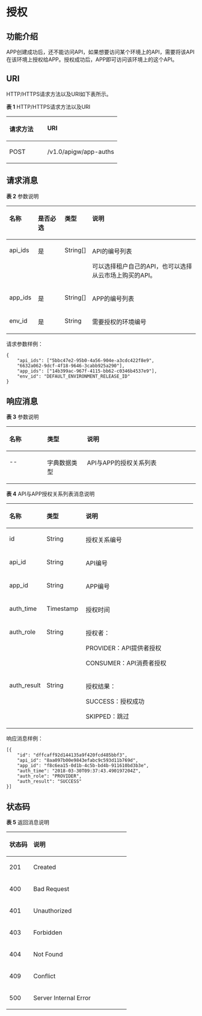 # 授权<a name="apig-zh-api-180713046"></a>

## 功能介绍<a name="section18879496"></a>

APP创建成功后，还不能访问API，如果想要访问某个环境上的API，需要将该API在该环境上授权给APP。授权成功后，APP即可访问该环境上的这个API。

## URI<a name="section35697742"></a>

HTTP/HTTPS请求方法以及URI如下表所示。

**表 1**  HTTP/HTTPS请求方法以及URI

<a name="table32925424"></a>
<table><thead align="left"><tr id="row22540195"><th class="cellrowborder" valign="top" width="34.339999999999996%" id="mcps1.2.3.1.1"><p id="p13816501"><a name="p13816501"></a><a name="p13816501"></a>请求方法</p>
</th>
<th class="cellrowborder" valign="top" width="65.66%" id="mcps1.2.3.1.2"><p id="p45394783"><a name="p45394783"></a><a name="p45394783"></a>URI</p>
</th>
</tr>
</thead>
<tbody><tr id="row53098826"><td class="cellrowborder" valign="top" width="34.339999999999996%" headers="mcps1.2.3.1.1 "><p id="p6037662"><a name="p6037662"></a><a name="p6037662"></a>POST</p>
</td>
<td class="cellrowborder" valign="top" width="65.66%" headers="mcps1.2.3.1.2 "><p id="p19288577"><a name="p19288577"></a><a name="p19288577"></a>/v1.0/apigw/app-auths</p>
</td>
</tr>
</tbody>
</table>

## 请求消息<a name="section52844230"></a>

**表 2**  参数说明

<a name="table18870942"></a>
<table><thead align="left"><tr id="row61645284"><th class="cellrowborder" valign="top" width="15.15%" id="mcps1.2.5.1.1"><p id="p27212147"><a name="p27212147"></a><a name="p27212147"></a>名称</p>
</th>
<th class="cellrowborder" valign="top" width="14.14%" id="mcps1.2.5.1.2"><p id="p56700331"><a name="p56700331"></a><a name="p56700331"></a>是否必选</p>
</th>
<th class="cellrowborder" valign="top" width="14.14%" id="mcps1.2.5.1.3"><p id="p29324083"><a name="p29324083"></a><a name="p29324083"></a>类型</p>
</th>
<th class="cellrowborder" valign="top" width="56.57%" id="mcps1.2.5.1.4"><p id="p26440499"><a name="p26440499"></a><a name="p26440499"></a>说明</p>
</th>
</tr>
</thead>
<tbody><tr id="row61305684"><td class="cellrowborder" valign="top" width="15.15%" headers="mcps1.2.5.1.1 "><p id="p66813373"><a name="p66813373"></a><a name="p66813373"></a>api_ids</p>
</td>
<td class="cellrowborder" valign="top" width="14.14%" headers="mcps1.2.5.1.2 "><p id="p43174167"><a name="p43174167"></a><a name="p43174167"></a>是</p>
</td>
<td class="cellrowborder" valign="top" width="14.14%" headers="mcps1.2.5.1.3 "><p id="p7446666"><a name="p7446666"></a><a name="p7446666"></a>String[]</p>
</td>
<td class="cellrowborder" valign="top" width="56.57%" headers="mcps1.2.5.1.4 "><p id="p66309053"><a name="p66309053"></a><a name="p66309053"></a>API的编号列表</p>
<p id="p20917660"><a name="p20917660"></a><a name="p20917660"></a>可以选择租户自己的API，也可以选择从云市场上购买的API。</p>
</td>
</tr>
<tr id="row15262696"><td class="cellrowborder" valign="top" width="15.15%" headers="mcps1.2.5.1.1 "><p id="p28318893"><a name="p28318893"></a><a name="p28318893"></a>app_ids</p>
</td>
<td class="cellrowborder" valign="top" width="14.14%" headers="mcps1.2.5.1.2 "><p id="p12129019"><a name="p12129019"></a><a name="p12129019"></a>是</p>
</td>
<td class="cellrowborder" valign="top" width="14.14%" headers="mcps1.2.5.1.3 "><p id="p42926457"><a name="p42926457"></a><a name="p42926457"></a>String[]</p>
</td>
<td class="cellrowborder" valign="top" width="56.57%" headers="mcps1.2.5.1.4 "><p id="p54490959"><a name="p54490959"></a><a name="p54490959"></a>APP的编号列表</p>
</td>
</tr>
<tr id="row62570841"><td class="cellrowborder" valign="top" width="15.15%" headers="mcps1.2.5.1.1 "><p id="p35073364"><a name="p35073364"></a><a name="p35073364"></a>env_id</p>
</td>
<td class="cellrowborder" valign="top" width="14.14%" headers="mcps1.2.5.1.2 "><p id="p22370211"><a name="p22370211"></a><a name="p22370211"></a>是</p>
</td>
<td class="cellrowborder" valign="top" width="14.14%" headers="mcps1.2.5.1.3 "><p id="p47791"><a name="p47791"></a><a name="p47791"></a>String</p>
</td>
<td class="cellrowborder" valign="top" width="56.57%" headers="mcps1.2.5.1.4 "><p id="p3871071"><a name="p3871071"></a><a name="p3871071"></a>需要授权的环境编号</p>
</td>
</tr>
</tbody>
</table>

请求参数样例：

```
{
	"api_ids": ["5bbc47e2-95b0-4a56-904e-a3cdc422f8e9",
	"6632a062-9dcf-4f18-9646-3cabb925a290"],
	"app_ids": ["14b399ac-967f-4115-bb62-c0346b4537e9"],
	"env_id": "DEFAULT_ENVIRONMENT_RELEASE_ID"
}
```

## 响应消息<a name="section52524212"></a>

**表 3**  参数说明

<a name="table109779466461"></a>
<table><thead align="left"><tr id="row13977174694617"><th class="cellrowborder" valign="top" width="20%" id="mcps1.2.4.1.1"><p id="p20977134604610"><a name="p20977134604610"></a><a name="p20977134604610"></a>名称</p>
</th>
<th class="cellrowborder" valign="top" width="21%" id="mcps1.2.4.1.2"><p id="p16977194611469"><a name="p16977194611469"></a><a name="p16977194611469"></a>类型</p>
</th>
<th class="cellrowborder" valign="top" width="59%" id="mcps1.2.4.1.3"><p id="p129778467469"><a name="p129778467469"></a><a name="p129778467469"></a>说明</p>
</th>
</tr>
</thead>
<tbody><tr id="row12977104616467"><td class="cellrowborder" valign="top" width="20%" headers="mcps1.2.4.1.1 "><p id="p797714467461"><a name="p797714467461"></a><a name="p797714467461"></a>--</p>
</td>
<td class="cellrowborder" valign="top" width="21%" headers="mcps1.2.4.1.2 "><p id="p1597719464465"><a name="p1597719464465"></a><a name="p1597719464465"></a>字典数据类型</p>
</td>
<td class="cellrowborder" valign="top" width="59%" headers="mcps1.2.4.1.3 "><p id="p1697714634619"><a name="p1697714634619"></a><a name="p1697714634619"></a>API与APP的授权关系列表</p>
</td>
</tr>
</tbody>
</table>

**表 4**  API与APP授权关系列表消息说明

<a name="table1584515573365"></a>
<table><thead align="left"><tr id="row6845657113616"><th class="cellrowborder" valign="top" width="20%" id="mcps1.2.4.1.1"><p id="p1845115718366"><a name="p1845115718366"></a><a name="p1845115718366"></a>名称</p>
</th>
<th class="cellrowborder" valign="top" width="21%" id="mcps1.2.4.1.2"><p id="p10845145773618"><a name="p10845145773618"></a><a name="p10845145773618"></a>类型</p>
</th>
<th class="cellrowborder" valign="top" width="59%" id="mcps1.2.4.1.3"><p id="p68454577363"><a name="p68454577363"></a><a name="p68454577363"></a>说明</p>
</th>
</tr>
</thead>
<tbody><tr id="row68451557183610"><td class="cellrowborder" valign="top" width="20%" headers="mcps1.2.4.1.1 "><p id="p17845357143613"><a name="p17845357143613"></a><a name="p17845357143613"></a>id</p>
</td>
<td class="cellrowborder" valign="top" width="21%" headers="mcps1.2.4.1.2 "><p id="p58451557163620"><a name="p58451557163620"></a><a name="p58451557163620"></a>String</p>
</td>
<td class="cellrowborder" valign="top" width="59%" headers="mcps1.2.4.1.3 "><p id="p1845185743619"><a name="p1845185743619"></a><a name="p1845185743619"></a>授权关系编号</p>
</td>
</tr>
<tr id="row1384515716361"><td class="cellrowborder" valign="top" width="20%" headers="mcps1.2.4.1.1 "><p id="p16845175713610"><a name="p16845175713610"></a><a name="p16845175713610"></a>api_id</p>
</td>
<td class="cellrowborder" valign="top" width="21%" headers="mcps1.2.4.1.2 "><p id="p1784545719369"><a name="p1784545719369"></a><a name="p1784545719369"></a>String</p>
</td>
<td class="cellrowborder" valign="top" width="59%" headers="mcps1.2.4.1.3 "><p id="p17326141743912"><a name="p17326141743912"></a><a name="p17326141743912"></a>API编号</p>
</td>
</tr>
<tr id="row884545753619"><td class="cellrowborder" valign="top" width="20%" headers="mcps1.2.4.1.1 "><p id="p28451157183610"><a name="p28451157183610"></a><a name="p28451157183610"></a>app_id</p>
</td>
<td class="cellrowborder" valign="top" width="21%" headers="mcps1.2.4.1.2 "><p id="p12845357163617"><a name="p12845357163617"></a><a name="p12845357163617"></a>String</p>
</td>
<td class="cellrowborder" valign="top" width="59%" headers="mcps1.2.4.1.3 "><p id="p0845175717368"><a name="p0845175717368"></a><a name="p0845175717368"></a>APP编号</p>
</td>
</tr>
<tr id="row1484520572361"><td class="cellrowborder" valign="top" width="20%" headers="mcps1.2.4.1.1 "><p id="p188451057133617"><a name="p188451057133617"></a><a name="p188451057133617"></a>auth_time</p>
</td>
<td class="cellrowborder" valign="top" width="21%" headers="mcps1.2.4.1.2 "><p id="p12845125783619"><a name="p12845125783619"></a><a name="p12845125783619"></a>Timestamp</p>
</td>
<td class="cellrowborder" valign="top" width="59%" headers="mcps1.2.4.1.3 "><p id="p1784535714361"><a name="p1784535714361"></a><a name="p1784535714361"></a>授权时间</p>
</td>
</tr>
<tr id="row10845757193620"><td class="cellrowborder" valign="top" width="20%" headers="mcps1.2.4.1.1 "><p id="p11845105715362"><a name="p11845105715362"></a><a name="p11845105715362"></a>auth_role</p>
</td>
<td class="cellrowborder" valign="top" width="21%" headers="mcps1.2.4.1.2 "><p id="p78451357163611"><a name="p78451357163611"></a><a name="p78451357163611"></a>String</p>
</td>
<td class="cellrowborder" valign="top" width="59%" headers="mcps1.2.4.1.3 "><p id="p1784518572363"><a name="p1784518572363"></a><a name="p1784518572363"></a>授权者：</p>
<p id="p1581614211435"><a name="p1581614211435"></a><a name="p1581614211435"></a>PROVIDER：API提供者授权</p>
<p id="p36751423104316"><a name="p36751423104316"></a><a name="p36751423104316"></a>CONSUMER：API消费者授权</p>
</td>
</tr>
<tr id="row1684517579363"><td class="cellrowborder" valign="top" width="20%" headers="mcps1.2.4.1.1 "><p id="p13845175710369"><a name="p13845175710369"></a><a name="p13845175710369"></a>auth_result</p>
</td>
<td class="cellrowborder" valign="top" width="21%" headers="mcps1.2.4.1.2 "><p id="p15845957143620"><a name="p15845957143620"></a><a name="p15845957143620"></a>String</p>
</td>
<td class="cellrowborder" valign="top" width="59%" headers="mcps1.2.4.1.3 "><p id="p38451257163612"><a name="p38451257163612"></a><a name="p38451257163612"></a>授权结果：</p>
<p id="p1281614113430"><a name="p1281614113430"></a><a name="p1281614113430"></a>SUCCESS：授权成功</p>
<p id="p18221852144311"><a name="p18221852144311"></a><a name="p18221852144311"></a>SKIPPED：跳过</p>
</td>
</tr>
</tbody>
</table>

响应消息样例：

```
[{
	"id": "dffcaff92d144135a9f420fcd485bbf3",
	"api_id": "8aa097b00e9843efabc9c593d11b769d",
	"app_id": "f8c6ea15-0d1b-4c5b-bd4b-911610bd3b3e",
	"auth_time": "2018-03-30T09:37:43.490197204Z",
	"auth_role": "PROVIDER",
	"auth_result": "SUCCESS"
}]
```

## 状态码<a name="section5836023"></a>

**表 5**  返回消息说明

<a name="table4431296"></a>
<table><thead align="left"><tr id="row6152568"><th class="cellrowborder" valign="top" width="20%" id="mcps1.2.3.1.1"><p id="p28595977"><a name="p28595977"></a><a name="p28595977"></a>状态码</p>
</th>
<th class="cellrowborder" valign="top" width="80%" id="mcps1.2.3.1.2"><p id="p34572832"><a name="p34572832"></a><a name="p34572832"></a>说明</p>
</th>
</tr>
</thead>
<tbody><tr id="row48935970"><td class="cellrowborder" valign="top" width="20%" headers="mcps1.2.3.1.1 "><p id="p4390649"><a name="p4390649"></a><a name="p4390649"></a>201</p>
</td>
<td class="cellrowborder" valign="top" width="80%" headers="mcps1.2.3.1.2 "><p id="p73578115452"><a name="p73578115452"></a><a name="p73578115452"></a>Created</p>
</td>
</tr>
<tr id="row46667129"><td class="cellrowborder" valign="top" width="20%" headers="mcps1.2.3.1.1 "><p id="p21941106"><a name="p21941106"></a><a name="p21941106"></a>400</p>
</td>
<td class="cellrowborder" valign="top" width="80%" headers="mcps1.2.3.1.2 "><p id="p32399196"><a name="p32399196"></a><a name="p32399196"></a>Bad Request</p>
</td>
</tr>
<tr id="row23157315"><td class="cellrowborder" valign="top" width="20%" headers="mcps1.2.3.1.1 "><p id="p63803225"><a name="p63803225"></a><a name="p63803225"></a>401</p>
</td>
<td class="cellrowborder" valign="top" width="80%" headers="mcps1.2.3.1.2 "><p id="p678707"><a name="p678707"></a><a name="p678707"></a>Unauthorized</p>
</td>
</tr>
<tr id="row6108365"><td class="cellrowborder" valign="top" width="20%" headers="mcps1.2.3.1.1 "><p id="p25015561"><a name="p25015561"></a><a name="p25015561"></a>403</p>
</td>
<td class="cellrowborder" valign="top" width="80%" headers="mcps1.2.3.1.2 "><p id="p12994557"><a name="p12994557"></a><a name="p12994557"></a>Forbidden</p>
</td>
</tr>
<tr id="row49842156"><td class="cellrowborder" valign="top" width="20%" headers="mcps1.2.3.1.1 "><p id="p10682856"><a name="p10682856"></a><a name="p10682856"></a>404</p>
</td>
<td class="cellrowborder" valign="top" width="80%" headers="mcps1.2.3.1.2 "><p id="p60005041"><a name="p60005041"></a><a name="p60005041"></a>Not Found</p>
</td>
</tr>
<tr id="row3174462"><td class="cellrowborder" valign="top" width="20%" headers="mcps1.2.3.1.1 "><p id="p55804836"><a name="p55804836"></a><a name="p55804836"></a>409</p>
</td>
<td class="cellrowborder" valign="top" width="80%" headers="mcps1.2.3.1.2 "><p id="p23897867"><a name="p23897867"></a><a name="p23897867"></a>Conflict</p>
</td>
</tr>
<tr id="row13754214"><td class="cellrowborder" valign="top" width="20%" headers="mcps1.2.3.1.1 "><p id="p40349553"><a name="p40349553"></a><a name="p40349553"></a>500</p>
</td>
<td class="cellrowborder" valign="top" width="80%" headers="mcps1.2.3.1.2 "><p id="p14947689"><a name="p14947689"></a><a name="p14947689"></a>Server Internal Error</p>
</td>
</tr>
</tbody>
</table>

